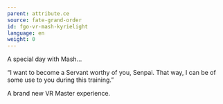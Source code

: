 ```yaml
---
parent: attribute.ce
source: fate-grand-order
id: fgo-vr-mash-kyrielight
language: en
weight: 0
---
```


A special day with Mash…

“I want to become a Servant worthy of you, Senpai. That way, I can be of some use to you during this training.”

A brand new VR Master experience.
